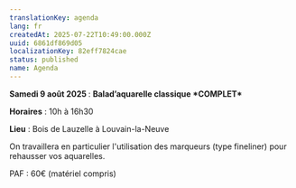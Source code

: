 ```yaml
---
translationKey: agenda
lang: fr
createdAt: 2025-07-22T10:49:00.000Z
uuid: 6861df869d05
localizationKey: 82eff7824cae
status: published
name: Agenda
---
```

**Samedi 9 août 2025&#160;**: **Balad’aquarelle classique \*COMPLET\***

**Horaires** : 10h à 16h30 

**Lieu** : Bois de Lauzelle à Louvain-la-Neuve

On travaillera en particulier l'utilisation des marqueurs (type fineliner) pour rehausser vos aquarelles.

PAF : 60€ (matériel compris)
